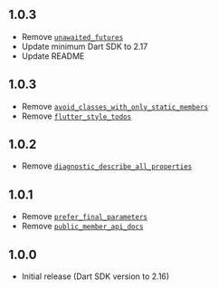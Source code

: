 ## 1.0.3

* Remove [`unawaited_futures`](https://dart-lang.github.io/linter/lints/unawaited_futures.html)
* Update minimum Dart SDK to 2.17
* Update README

## 1.0.3

* Remove [`avoid_classes_with_only_static_members`](https://dart-lang.github.io/linter/lints/avoid_classes_with_only_static_members.html)
* Remove [`flutter_style_todos`](https://dart-lang.github.io/linter/lints/flutter_style_todos.html)

## 1.0.2

* Remove [`diagnostic_describe_all_properties`](https://dart-lang.github.io/linter/lints/diagnostic_describe_all_properties.html)

## 1.0.1

* Remove [`prefer_final_parameters`](https://dart-lang.github.io/linter/lints/prefer_final_parameters.html)
* Remove [`public_member_api_docs`](https://dart-lang.github.io/linter/lints/public_member_api_docs.html)

## 1.0.0

* Initial release (Dart SDK version to 2.16)
